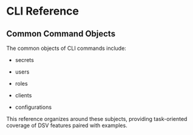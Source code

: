 ﻿[title]: # (CLI Reference)
[tags]: # (,)
[priority]: # (1800)

# CLI Reference

## Common Command Objects

The common objects of CLI commands include:

* secrets

* users

* roles

* clients

* configurations

This reference organizes around these subjects, providing task-oriented coverage of DSV features paired with examples. 
